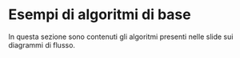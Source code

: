 # Esempi di algoritmi di base

In questa sezione sono contenuti gli algoritmi
presenti nelle slide sui diagrammi di flusso.
